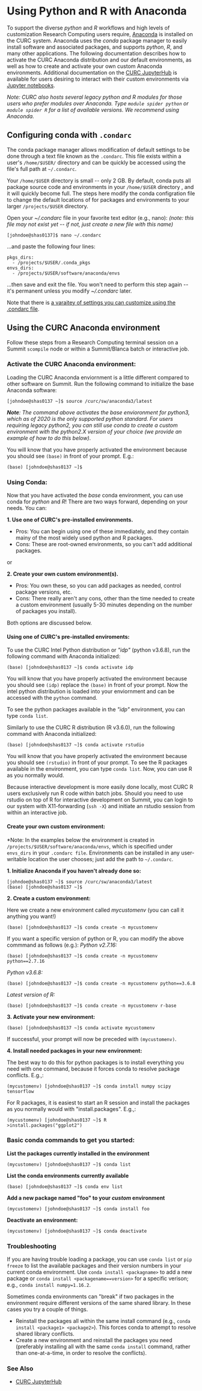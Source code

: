 # Using Python and R with Anaconda

To support the diverse _python_ and _R_ workflows and high levels of customization Research Computing users require, [Anaconda](http://anaconda.com) is installed on the CURC system. Anaconda uses the _conda_ package manager to easily install software and associated packages, and supports _python_, _R_, and many other applications. The following documentation describes how to activate the CURC Anaconda distribution and our default environments, as well as how to create and activate your own custom Anaconda environments. Additional documentation on the [CURC JupyterHub](../gateways/jupyterhub.md) is available for users desiring to interact with their custom environments via [Jupyter notebooks](https://jupyter.org). 

_Note: CURC also hosts several legacy python and R modules for those users who prefer modules over Anaconda. Type `module spider python` or `module spider R` for a list of available versions. We recommend using Anaconda._

##  Configuring conda with `.condarc`

The conda package manager allows modification of default settings to be done through a text file known as the `.condarc`. This file exists within a user's `/home/$USER/` directory and can be quickly be accessed using the file's full path at `~/.condarc`.

Your `/home/$USER` directory is small -- only 2 GB. By default, conda puts all package source code and environments in your `/home/$USER` directory , and it will quickly become full. The steps here modify the conda configration file to change the default locations of for packages and environments to your larger `/projects/$USER` directory.

Open your _~/.condarc_ file in your favorite text editor (e.g., nano):
_(note: this file may not exist yet -- if not, just create a new file with this name)_

```
[johndoe@shas0137]$ nano ~/.condarc
```

...and paste the following four lines:
```
pkgs_dirs:
  - /projects/$USER/.conda_pkgs
envs_dirs:
  - /projects/$USER/software/anaconda/envs
```

...then save and exit the file. You won't need to perform this step again -- it's permanent unless you modify _~/.condarc_ later.

Note that there is [a varaitey of settings you can customize using the .condarc file](https://docs.conda.io/projects/conda/en/latest/user-guide/configuration/use-condarc.html).

## Using the CURC Anaconda environment
Follow these steps from a Research Computing terminal session on a Summit `scompile` node or within a Summit/Blanca batch or interactive job.

### Activate the CURC Anaconda environment:

Loading the CURC Anaconda enviornment is a little different compared to other software on Summit. Run the following command to initialize the base Anaconda software:

```
[johndoe@shas0137 ~]$ source /curc/sw/anaconda3/latest
```

___Note__: The command above activates the base envioronment for python3, which as of 2020 is the only supported python standard. For users requiring legacy python2, you can still use conda to create a custom environment with the python2.X version of your choice (we provide an example of how to do this below)_. 

You will know that you have properly activated the environment because you should see `(base)` in front of your prompt. E.g.: 

```
(base) [johndoe@shas0137 ~]$
```

### Using Conda:

Now that you have activated the _base_ conda environment, you can use conda for _python_ and _R_!  There are two ways forward, depending on your needs.  You can:

__1. Use one of CURC's pre-installed environments.__
* Pros: You can begin using one of these immediately, and they contain mainy of the most widely used python and R packages. 
* Cons: These are root-owned environments, so you can't add additional packages. 

or

__2. Create your own custom environment(s).__
* Pros: You own these, so you can add packages as needed, control package versions, etc.
* Cons: There really aren't any cons, other than the time needed to create a custom environment (usually 5-30 minutes depending on the number of packages you install).     

Both options are discussed below.

#### Using one of CURC's pre-installed enviroments:

To use the CURC Intel Python distribution or _"idp"_ (python v3.6.8), run the following command with Anaconda initialized:

```
(base) [johndoe@shas0137 ~]$ conda activate idp
```

You will know that you have properly activated the environment because you should see `(idp)` replace the `(base)` in front of your prompt. Now the intel python distribution is loaded into your enviornment and can be accessed with the `python` command.

To see the python packages available in the _"idp"_ environment, you can type `conda list`.   

Similarly to use the CURC R distribution (R v3.6.0), run the following command with Anaconda initialized:

```
(base) [johndoe@shas0137 ~]$ conda activate rstudio
```

You will know that you have properly activated the environment because you should see `(rstudio)` in front of your prompt. To see the R packages available in the environment, you can type `conda list`. Now, you can use R as you normally would. 

Because interactive development is more easily done locally, most CURC R users exclusively run R code within batch jobs. Should you need to use rstudio on top of R for interactive development on Summit, you can login to our system with X11-forwarding (`ssh -X`) and initiate an rstudio session from within an interactive job.  



#### Create your own custom environment:

\*Note: In the examples below the environment is created in `/projects/$USER/software/anaconda/envs`, which is specified under `envs_dirs` in your `.condarc file`. Environments can be installed in any user-writable location the user chooses; just add the path to `~/.condarc`.

__1. Initialize Anaconda if you haven't already done so:__
 
```
[johndoe@shas0137 ~]$ source /curc/sw/anaconda3/latest
(base) [johndoe@shas0137 ~]$ 
```

__2. Create a custom environment:__

Here we create a new environment called _mycustomenv_ (you can call it anything you want!)
```
(base) [johndoe@shas0137 ~]$ conda create -n mycustomenv
```

If you want a specific version of python or R, you can modify the above commmand as follows (e.g.): 
_Python v2.7.16:_
```
(base) [johndoe@shas0137 ~]$ conda create -n mycustomenv python==2.7.16
```

_Python v3.6.8:_
```
(base) [johndoe@shas0137 ~]$ conda create -n mycustomenv python==3.6.8
```

_Latest version of R:_
```
(base) [johndoe@shas0137 ~]$ conda create -n mycustomenv r-base
```

__3. Activate your new environment:__

```
(base) [johndoe@shas0137 ~]$ conda activate mycustomenv
```

If successful, your prompt will now be preceded with `(mycustomenv)`.

__4. Install needed packages in your new environment:__

The best way to do this for python packages is to install everything you need with one command, because it forces conda to resolve package conflicts.  E.g.,:

```
(mycustomenv) [johndoe@shas0137 ~]$ conda install numpy scipy tensorflow
```

For R packages, it is easiest to start an R session and install the packages as you normally would with "install.packages".  E.g.,:

```
(mycustomenv) [johndoe@shas0137 ~]$ R
>install.packages("ggplot2")
```

### Basic conda commands to get you started:

__List the packages currently installed in the environment__

```
(mycustomenv) [johndoe@shas0137 ~]$ conda list
```

__List the conda environments currently available__

```
(base) [johndoe@shas0137 ~]$ conda env list
```

__Add a new package named "foo" to your _custom_ environment__

```
(mycustomenv) [johndoe@shas0137 ~]$ conda install foo 
```

__Deactivate an environment:__

```
(mycustomenv) [johndoe@shas0137 ~]$ conda deactivate
```

### Troubleshooting

If you are having trouble loading a package, you can use `conda list` or `pip freeze` to list the available packages and their version numbers in your current conda environment. Use `conda install <packagname>` to add a new package or `conda install <packagename==version>` for a specific verison; e.g., `conda install numpy=1.16.2`.

Sometimes conda environments can "break" if two packages in the environment require different versions of the same shared library. In these cases you try a couple of things.
* Reinstall the packages all within the same install command (e.g., `conda install <package1> <package2>`). This forces conda to attempt to resolve shared library conflicts. 
* Create a new environment and reinstall the packages you need (preferably installing all with the same `conda install` command, rather than one-at-a-time, in order to resolve the conflicts).

### See Also

* [CURC JupyterHub](../gateways/jupyterhub.md)
